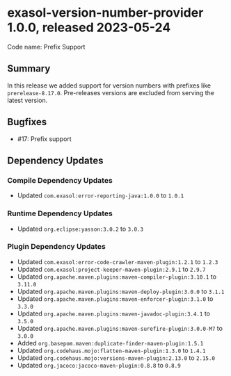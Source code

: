 # exasol-version-number-provider 1.0.0, released 2023-05-24

Code name: Prefix Support

## Summary

In this release we added support for version numbers with prefixes like `prerelease-8.17.0`. Pre-releases versions are excluded from serving the latest version.

## Bugfixes

* #17: Prefix support

## Dependency Updates

### Compile Dependency Updates

* Updated `com.exasol:error-reporting-java:1.0.0` to `1.0.1`

### Runtime Dependency Updates

* Updated `org.eclipse:yasson:3.0.2` to `3.0.3`

### Plugin Dependency Updates

* Updated `com.exasol:error-code-crawler-maven-plugin:1.2.1` to `1.2.3`
* Updated `com.exasol:project-keeper-maven-plugin:2.9.1` to `2.9.7`
* Updated `org.apache.maven.plugins:maven-compiler-plugin:3.10.1` to `3.11.0`
* Updated `org.apache.maven.plugins:maven-deploy-plugin:3.0.0` to `3.1.1`
* Updated `org.apache.maven.plugins:maven-enforcer-plugin:3.1.0` to `3.3.0`
* Updated `org.apache.maven.plugins:maven-javadoc-plugin:3.4.1` to `3.5.0`
* Updated `org.apache.maven.plugins:maven-surefire-plugin:3.0.0-M7` to `3.0.0`
* Added `org.basepom.maven:duplicate-finder-maven-plugin:1.5.1`
* Updated `org.codehaus.mojo:flatten-maven-plugin:1.3.0` to `1.4.1`
* Updated `org.codehaus.mojo:versions-maven-plugin:2.13.0` to `2.15.0`
* Updated `org.jacoco:jacoco-maven-plugin:0.8.8` to `0.8.9`
